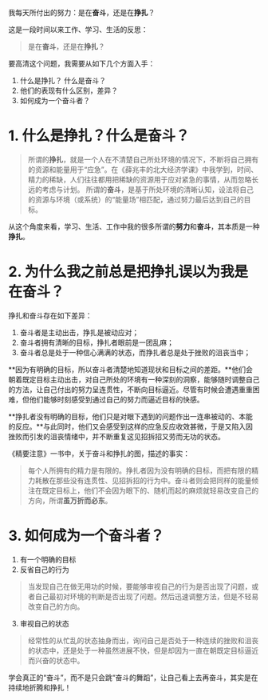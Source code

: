 我每天所付出的努力：是在**奋斗**，还是在**挣扎**？

这是一段时间以来工作、学习、生活的反思：

> 是在**奋斗**，还是在**挣扎**？

要高清这个问题，我需要从如下几个方面入手：

1. 什么是挣扎？ 什么是奋斗？
2. 他们的表现有什么区别，差异？
3. 如何成为一个奋斗者？

# 1. 什么是挣扎？什么是奋斗？

> 所谓的**挣扎**，就是一个人在不清楚自己所处环境的情况下，不断将自己拥有的资源和能量用于“应急”。在《薛兆丰的北大经济学课》中我学到，时间、精力的稀缺，人们往往都用把稀缺的资源用于应对紧急的事情，从而忽略长远的考虑与计划。
> 所谓的**奋斗**，是基于所处环境的清晰认知，设法将自己的资源与环境（或系统）的“能量场”相匹配，通过努力最后达到自己的目标。

从这个角度来看，学习、生活、工作中我的很多所谓的**努力**和**奋斗**，其本质是一种**挣扎**。

# 2. 为什么我之前总是把**挣扎**误以为我是在**奋斗**？

挣扎和奋斗存在如下差异：

1. 奋斗者是主动出击，挣扎是被动应对；
2. 奋斗者拥有清晰的目标，挣扎者眼前是一团乱麻；
3. 奋斗者总是处于一种信心满满的状态，而挣扎者总是处于挫败的沮丧当中；

**因为有明确的目标，所以奋斗者清楚地知道现状和目标之间的差距。**他们会朝着既定目标主动出击，对自己所处的环境有一种深刻的洞察，能够随时调整自己的方法，让自己付出的努力呈连贯性，不断向目标逼近。尽管有时候会遭遇重重困难，但他们能够时刻感受到通过自己的努力而逼近目标的快感。

**挣扎者没有明确的目标，他们只是对眼下遇到的问题作出一连串被动的、本能的反应。**与此同时，他们又会感受到这样的应急反应收效甚微，于是又陷入因挫败而引发的沮丧情绪中，并不断重复这见招拆招又劳而无功的状态。

《精要注意》一书中，关于奋斗和挣扎的图，描述的事实：

> 每个人所拥有的精力是有限的。挣扎者因为没有明确的目标，而把有限的精力耗散在那些没有连贯性、见招拆招的行为中。奋斗者则会把同样的能量倾注在既定目标上，他们不会因为眼下的、随机而起的麻烦就轻易改变自己的方向，所谓**虽万折而必东**。

# 3. 如何成为一个奋斗者？

1. 有一个明确的目标
2. 反省自己的行为
> 当发现自己在做无用功的时候，要能够审视自己的行为是否出现了问题，或者自己最初对环境的判断是否出现了问题。然后迅速调整方法，但是不轻易改变自己的方向。

3. 审视自己的状态
> 经常性的从忙乱的状态抽身而出，询问自己是否处于一种连续的挫败和沮丧的状态中，还是处于一种虽然进展不快，但是却因为一直在朝既定目标逼近而兴奋的状态中。

学会真正的“奋斗”，而不是只会跳“奋斗的舞蹈”，让自己看上去再奋斗，其实是在持续地折腾和挣扎！


